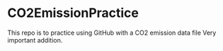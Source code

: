 # CO2EmissionPractice
 This repo is to practice using GitHub with a CO2 emission data file
Very important addition. 
